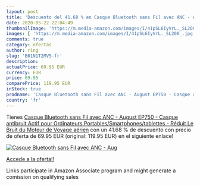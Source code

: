 ```yaml
---
layout: post
title: 'Descuento del 41.68 % en Casque Bluetooth sans Fil avec ANC - Aug'
date: 2020-05-22 22:04:49
thumbnailImage: 'https://m.media-amazon.com/images/I/41pSL6IyVrL._SL200_.jpg'
images: [ 'https://m.media-amazon.com/images/I/41pSL6IyVrL._SL200_.jpg' ]
comments: true
category: ofertas
author: ring
slug: 'B01N1T2MV5-fr'
description:
actualPrice: 69.95 EUR
currency: EUR
price: 69.95
comparePrice: 119.95 EUR
inStock: true
prodname: 'Casque Bluetooth sans Fil avec ANC - August EP750 - Casque antibruit Actif pour Ordinateurs Portables/Smartphones/tablettes - Réduit Le Bruit du Moteur de Voyage aérien'
country: 'fr'
---
```


Tienes [Casque Bluetooth sans Fil avec ANC - August EP750 - Casque antibruit Actif pour Ordinateurs Portables/Smartphones/tablettes - Réduit Le Bruit du Moteur de Voyage aérien](https://www.amazon.fr/dp/B01N1T2MV5/?tag=tolees0d-21) con un 41.68 % de descuento con precio de oferta de 69.95 EUR (original: 119.95 EUR) en el siguiente enlace!

[![Casque Bluetooth sans Fil avec ANC - Aug](https://m.media-amazon.com/images/I/41pSL6IyVrL._SL200_.jpg)](https://www.amazon.fr/dp/B01N1T2MV5/?tag=tolees0d-21)

[Accede a la oferta!!](https://www.amazon.fr/dp/B01N1T2MV5/?tag=tolees0d-21)

Links participate in Amazon Associate program and might generate a comission on qualifying sales



